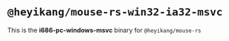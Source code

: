 # `@heyikang/mouse-rs-win32-ia32-msvc`

This is the **i686-pc-windows-msvc** binary for `@heyikang/mouse-rs`
